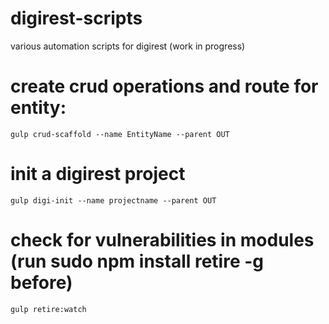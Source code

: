 digirest-scripts
====================
various automation scripts for digirest (work in progress)


create crud operations and route for entity:
================
	gulp crud-scaffold --name EntityName --parent OUT


init a digirest project
================
	gulp digi-init --name projectname --parent OUT


check for vulnerabilities in modules (run sudo npm install retire -g before)
================
	gulp retire:watch








